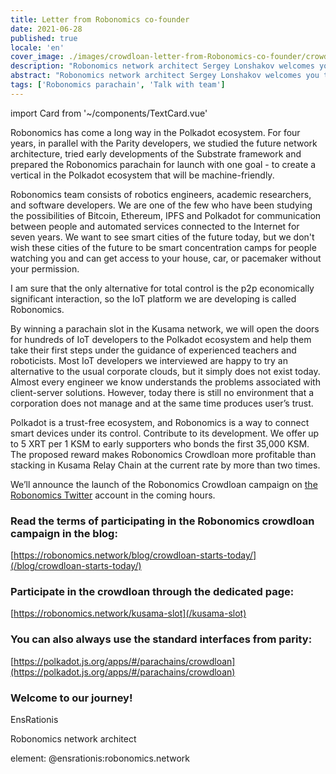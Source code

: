 ```yaml
---
title: Letter from Robonomics co-founder
date: 2021-06-28
published: true
locale: 'en'
cover_image: ./images/crowdloan-letter-from-Robonomics-co-founder/crowdloan-letter-from-Robonomics-co-founder_blog.jpg
description: "Robonomics network architect Sergey Lonshakov welcomes you to join our Polkadot ecosystem journey, crowdloan starts."
abstract: "Robonomics network architect Sergey Lonshakov welcomes you to join our Polkadot ecosystem journey, crowdloan starts."
tags: ['Robonomics parachain', 'Talk with team']
---
```

import Card from '~/components/TextCard.vue'

Robonomics has come a long way in the Polkadot ecosystem. For four years, in parallel with the Parity developers, we studied the future network architecture, tried early developments of the Substrate framework and prepared the Robonomics parachain for launch with one goal - to create a vertical in the Polkadot ecosystem that will be machine-friendly.

Robonomics team consists of robotics engineers, academic researchers, and software developers. We are one of the few who have been studying the possibilities of Bitcoin, Ethereum, IPFS and Polkadot for communication between people and automated services connected to the Internet for seven years. We want to see smart cities of the future today, but we don't wish these cities of the future to be smart concentration camps for people watching you and can get access to your house, car, or pacemaker without your permission. 

I am sure that the only alternative for total control is the p2p economically significant interaction, so the IoT platform we are developing is called Robonomics.

By winning a parachain slot in the Kusama network, we will open the doors for hundreds of IoT developers to the Polkadot ecosystem and help them take their first steps under the guidance of experienced teachers and roboticists. Most IoT developers we interviewed are happy to try an alternative to the usual corporate clouds, but it simply does not exist today. Almost every engineer we know understands the problems associated with client-server solutions. However, today there is still no environment that a corporation does not manage and at the same time produces user’s trust.

Polkadot is a trust-free ecosystem, and Robonomics is a way to connect smart devices under its control. Contribute to its development. We offer up to 5 XRT per 1 KSM to early supporters who bonds the first 35,000 KSM. The proposed reward makes Robonomics Crowdloan more profitable than stacking in Kusama Relay Chain at the current rate by more than two times.

We’ll announce the launch of the Robonomics Crowdloan campaign on [the Robonomics Twitter](https://twitter.com/AIRA_Robonomics) account in the coming hours.

<Card :back="'transparent'">

### Read the terms of participating in the Robonomics crowdloan campaign in the blog:

[https://robonomics.network/blog/crowdloan-starts-today/](/blog/crowdloan-starts-today/)

</Card>

<Card :back="'transparent'">

### Participate in the crowdloan through the dedicated page:

[https://robonomics.network/kusama-slot](/kusama-slot)

</Card>

<Card :back="'transparent'">

### You can also always use the standard interfaces from parity:

[https://polkadot.js.org/apps/#/parachains/crowdloan](https://polkadot.js.org/apps/#/parachains/crowdloan)

</Card>

<Card :image="'/avatars/Sergei-Lonshakov.jpg'" :back="'transparent'" imageSize="big">

### Welcome to our journey!

EnsRationis

Robonomics network architect

element: @ensrationis:robonomics.network

</Card>
